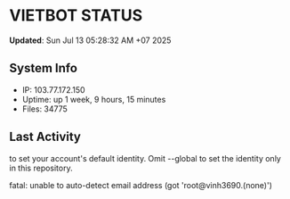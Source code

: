 # VIETBOT STATUS
**Updated**: Sun Jul 13 05:28:32 AM +07 2025

## System Info
- IP: 103.77.172.150
- Uptime: up 1 week, 9 hours, 15 minutes
- Files: 34775

## Last Activity

to set your account's default identity.
Omit --global to set the identity only in this repository.

fatal: unable to auto-detect email address (got 'root@vinh3690.(none)')
